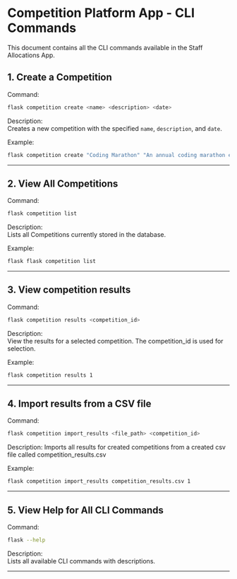 # Competition Platform App - CLI Commands

This document contains all the CLI commands available in the Staff Allocations App.

## 1. Create a Competition
Command:
```bash
flask competition create <name> <description> <date>
```
Description:  
Creates a new competition with the specified `name`, `description`, and `date`.

Example:
```bash
flask competition create "Coding Marathon" "An annual coding marathon event" "2024-09-20"

```

---

## 2. View All Competitions
Command:
```bash
flask competition list
```
Description:  
Lists all Competitions currently stored in the database.

Example:
```bash
flask flask competition list
```

---

## 3. View competition results
Command:
```bash
flask competition results <competition_id>
```
Description:  
View the results for a selected competition. The competition_id is used for selection.

Example:
```bash
flask competition results 1
```

---

## 4. Import results from a CSV file
Command:
```bash
flask competition import_results <file_path> <competition_id>
```
Description:
Imports all results for created competitions from a created csv file called competition_results.csv

Example:
```bash
flask competition import_results competition_results.csv 1
```

---

## 5. View Help for All CLI Commands
Command:
```bash
flask --help
```
Description:  
Lists all available CLI commands with descriptions.

---
